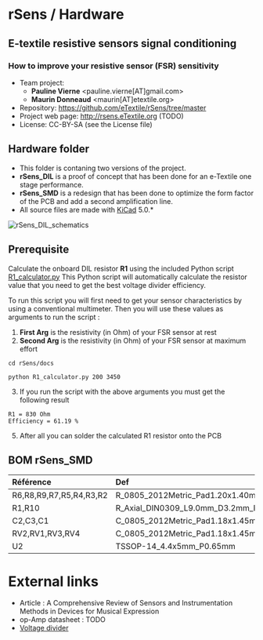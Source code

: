 # rSens / Hardware
## E-textile resistive sensors signal conditioning
### How to improve your resistive sensor (FSR) sensitivity

- Team project:
    - **Pauline Vierne** <pauline.vierne[AT]gmail.com>
    - **Maurin Donneaud** <maurin[AT]etextile.org>
- Repository: https://github.com/eTextile/rSens/tree/master
- Project web page: http://rsens.eTextile.org (TODO)
- License: CC-BY-SA (see the License file)

## Hardware folder
- This folder is contaning two versions of the project.
- **rSens_DIL** is a proof of concept that has been done for an e-Textile one stage performance.
- **rSens_SMD** is a redesign that has been done to optimize the form factor of the PCB and add a second amplification line.
- All source files are made with [KiCad](https://kicad.org/) 5.0.* 

![rSens_DIL_schematics](../docs/picture/rSens_DIL_schematics.png)

## Prerequisite
Calculate the onboard DIL resistor **R1** using the included Python script [R1_calculator.py](../docs/R1_calculator.py)
This Python script will automatically calculate the resistor value that you need to get the best voltage divider efficiency.

To run this script you will first need to get your sensor characteristics by using a conventional multimeter. Then you will use these values as arguments to run the script :

1. **First Arg** is the resistivity (in Ohm) of your FSR sensor at rest
2. **Second Arg** is the resistivity (in Ohm) of your FSR sensor at maximum effort

```
cd rSens/docs
```
```
python R1_calculator.py 200 3450
```

3. If you run the script with the above arguments you must get the following result

```
R1 = 830 Ohm
Efficiency = 61.19 %
```
5. After all you can solder the calculated R1 resistor onto the PCB

## BOM rSens_SMD

| Référence                | Def                                               | Quantity | Value        |
|:-------------------------|:--------------------------------------------------|----------|:-------------|
|  R6,R8,R9,R7,R5,R4,R3,R2 | R_0805_2012Metric_Pad1.20x1.40mm_HandSolder       |    8     |  10K	     |
|  R1,R10                  | R_Axial_DIN0309_L9.0mm_D3.2mm_P12.70mm_Horizontal |    2     |  USER_DEFINE |
|  C2,C3,C1                | C_0805_2012Metric_Pad1.18x1.45mm_HandSolder       |    3     |  100N	     |
|  RV2,RV1,RV3,RV4         | C_0805_2012Metric_Pad1.18x1.45mm_HandSolder       |    4     |  100K	     |
|  U2                      | TSSOP-14_4.4x5mm_P0.65mm                          |    1     |  MCP6244	 |

# External links
- Article : A Comprehensive Review of Sensors and Instrumentation Methods in Devices for Musical Expression
- op-Amp datasheet : TODO
- [Voltage divider](https://en.wikipedia.org/wiki/Voltage_divider)
